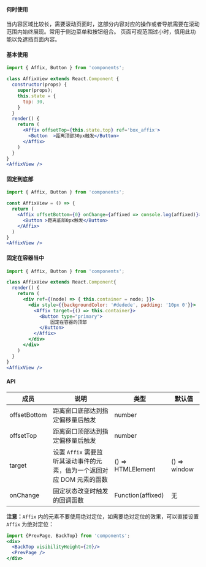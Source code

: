 
####  **何时使用**

当内容区域比较长，需要滚动页面时，这部分内容对应的操作或者导航需要在滚动范围内始终展现。常用于侧边菜单和按钮组合。
页面可视范围过小时，慎用此功能以免遮挡页面内容。

#### **基本使用**
```jsx
import { Affix, Button } from 'components';

class AffixView extends React.Component {
  constructor(props) {
    super(props);
    this.state = {
      top: 30,
    }
  }
  render() {
    return (
      <Affix offsetTop={this.state.top} ref='box_affix'>
        <Button  >距离顶部30px触发</Button>
      </Affix>
    )
  }
}
<AffixView />
```
#### **固定到底部**
```jsx
import { Affix, Button } from 'components';

const AffixView = () => {
  return (
    <Affix offsetBottom={0} onChange={affixed => console.log(affixed)}>
      <Button >距离底部0px触发</Button>
    </Affix>
  )
}
<AffixView />
```


#### **固定在容器当中**
```jsx
import { Affix, Button } from 'components';

class AffixView extends React.Component{
  render() {
    return (
      <div ref={(node) => { this.container = node; }}>
        <div style={{backgroundColor: '#dedede', padding: '10px 0'}}>
          <Affix target={() => this.container}>
            <Button type="primary">
                固定在容器的顶部
            </Button>
          </Affix>
        </div>
      </div>
    )
  }
}
<AffixView />
```
#### **API**

| 成员 | 说明 | 类型 | 默认值 |
| --- | --- | --- | --- |
| offsetBottom | 距离窗口底部达到指定偏移量后触发 | number |  |
| offsetTop | 距离窗口顶部达到指定偏移量后触发 | number |  |
| target | 设置 `Affix` 需要监听其滚动事件的元素，值为一个返回对应 DOM 元素的函数 | () => HTMLElement | () => window |
| onChange | 固定状态改变时触发的回调函数 | Function(affixed) | 无 |

**注意：**`Affix` 内的元素不要使用绝对定位，如需要绝对定位的效果，可以直接设置 `Affix` 为绝对定位：

```jsx noeditor
import {PrevPage, BackTop} from 'components';
<div>
  <BackTop visibilityHeight={20}/>
  <PrevPage />
</div>
```
